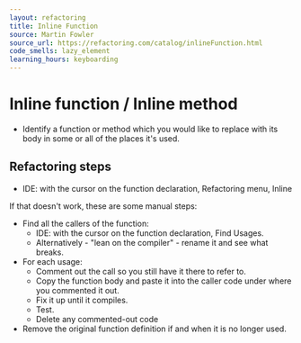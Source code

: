```yaml
---
layout: refactoring
title: Inline Function
source: Martin Fowler
source_url: https://refactoring.com/catalog/inlineFunction.html
code_smells: lazy_element
learning_hours: keyboarding
---
```


# Inline function / Inline method

* Identify a function or method which you would like to replace with its body in some or all of the places it's used. 

## Refactoring steps
* IDE: with the cursor on the function declaration, Refactoring menu, Inline

If that doesn't work, these are some manual steps:
* Find all the callers of the function:
  * IDE: with the cursor on the function declaration, Find Usages.
  * Alternatively - "lean on the compiler" - rename it and see what breaks.
* For each usage: 
  * Comment out the call so you still have it there to refer to. 
  * Copy the function body and paste it into the caller code under where you commented it out. 
  * Fix it up until it compiles.
  * Test.
  * Delete any commented-out code
* Remove the original function definition if and when it is no longer used.